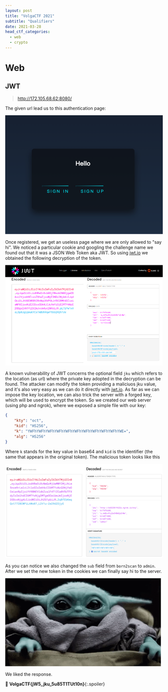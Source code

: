 ```yaml
---
layout: post
title: "VolgaCTF 2021"
subtitle: "Qualifiers"
date: 2021-03-28
head_ctf_categories:
  - web
  - crypto
---
```


# Web

## JWT

> http://172.105.68.62:8080/

The given url lead us to this authentication page:

![jwt_page](/assets/img/VolgaCTF_2021/jwt_page.png)

Once registered, we get an useless page where we are only allowed to "say hi". We noticed a particular cookie and googling the challenge name we found out that it was a JSON Web Token aka JWT.
So using [jwt.io](https://jwt.io) we obtained the following decryption of the token.

![token_decryption](/assets/img/VolgaCTF_2021/jwtio.png)

A known vulnerability of JWT concerns the optional field `jku` which refers to the location (as url) where the private key adopted in the decryption can be found.
The attacker can modify the token providing a maliciuos jku value, and it's also very easy as we can do it directly with [jwt.io](https://jwt.io). As far as we can impose the key location, we can also trick the server with a forged key, which will be used to encrypt the token.
So we created our web server (using php and ngrok), where we exposed a simple file with our key:

```json
{
    "kty": "oct",
    "kid": "HS256",
    "k": "YWFhYWFhYWFhYWFhYWFhYWFhYWFhYWFhYWFhYWFhYWE=",
    "alg": "HS256"
}
```

Where `k` stands for the key value in base64 and `kid` is the identifier (the same that appears in the original token).
The malicious token looks like this

![hacktoken](/assets/img/VolgaCTF_2021/hack_token.png)

As you can notice we also changed the `sub` field from `born2scan` to `admin`.
After we set the new token in the cookies we can finally say hi to the server.

![hi](/assets/img/VolgaCTF_2021/hi.gif)

We liked the response.

🏁 __VolgaCTF{jW5_jku_5u85T1TUt10n}__{:.spoiler}
